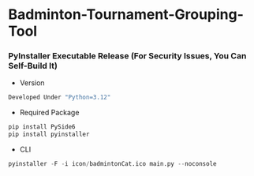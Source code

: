# Badminton-Tournament-Grouping-Tool

### PyInstaller Executable Release (For Security Issues, You Can Self-Build It)

- Version

```python
Developed Under "Python=3.12"
```

- Required Package

```python
pip install PySide6
pip install pyinstaller
```

- CLI

```python
pyinstaller -F -i icon/badmintonCat.ico main.py --noconsole
```
